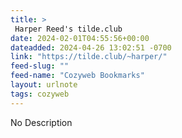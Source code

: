 ```yaml
---
title: > 
 Harper Reed's tilde.club
date: 2024-02-01T04:55:56+00:00
dateadded: 2024-04-26 13:02:51 -0700
link: "https://tilde.club/~harper/"
feed-slug: ""
feed-name: "Cozyweb Bookmarks"
layout: urlnote
tags: cozyweb
--- 
```

No Description
 <!-- end excerpt --> 

